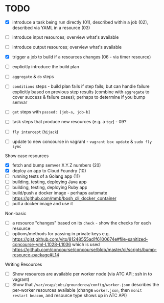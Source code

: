 TODO
====

-	[x] introduce a task being run directly (01), described within a job (02), described via YAML in a resource (03)
-	[ ] introduce input resources; overview what's available
-	[ ] introduce output resources; overview what's available
-	[x] trigger a job to build if a resources changes (06 - via timer resource)
-	[ ] explicitly introduce the build plan
-	[ ] `aggregate` & `do` steps
-	[ ] `conditions` steps - build plan fails if step fails; but can handle failure explicitly based on previous step results (combine with `aggregate` to cover success & failure cases); perhaps to determine if you bump semvar
-	[ ] `get` steps with `passed: [job-a, job-b]`
-	[ ] task steps that produce new resources (e.g. a `tgz`\) - 09?

-	[ ] `fly intercept` (`hijack`\)

-	[ ] update to new concourse in vagrant - `vagrant box update` & `sudo fly sync`

Show case resources

-	[x] fetch and bump semver X.Y.Z numbers (20)
-	[x] deploy an app to Cloud Foundry (10)
-	[ ] running tests of a Golang app (11)
-	[ ] building, testing, deploying Java app
-	[ ] building, testing, deploying Ruby app
-	[ ] build/push a docker image - perhaps automate https://github.com/mmb/bosh_cli_docker_container
-	[ ] pull a docker image and use it

Non-basic

-	[ ] a resource "changes" based on its `check` - show the checks for each resource
-	[ ] options/methods for passing in private keys e.g. https://gist.github.com/vito/81248555ad1f6100674e#file-sanitized-concourse-yml-L1028-L1036 which is used https://github.com/concourse/concourse/blob/master/ci/scripts/bump-resource-package#L14

Writing Resources

-	[ ] Show resources are available per worker node (via ATC API; ssh in to vagrant)
-	[ ] Show that `/var/vcap/jobs/groundcrew/config/worker.json` describes the per-worker resources available (change `worker.json`, then `monit restart beacon`, and resource type shows up in ATC API)
